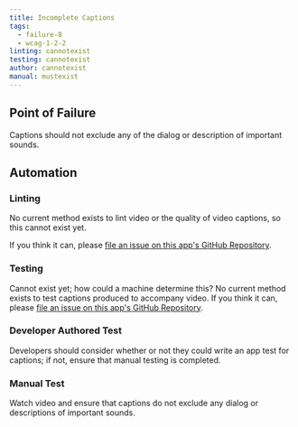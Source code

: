 ```yaml
---
title: Incomplete Captions
tags: 
  - failure-8
  - wcag-1-2-2
linting: cannotexist
testing: cannotexist
author: cannotexist
manual: mustexist
---
```


## Point of Failure

Captions should not exclude any of the dialog or description of important sounds.

## Automation

### Linting

No current method exists to lint video or the quality of video captions, so this cannot exist yet.

If you think it can, please [file an issue on this app's GitHub Repository](https://github.com/MelSumner/a11y-automation/issues).

### Testing

Cannot exist yet; how could a machine determine this? No current method exists to test captions produced to accompany video. If you think it can, please [file an issue on this app's GitHub Repository](https://github.com/MelSumner/a11y-automation/issues).

### Developer Authored Test

Developers should consider whether or not they could write an app test for captions; if not, ensure that manual testing is completed.

### Manual Test

Watch video and ensure that captions do not exclude any dialog or descriptions of important sounds.
